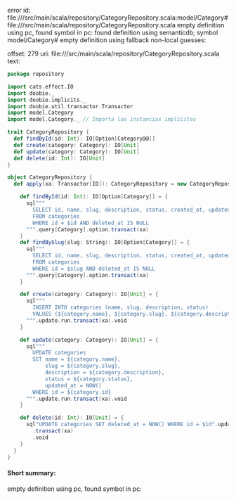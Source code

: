 error id: file://<WORKSPACE>/src/main/scala/repository/CategoryRepository.scala:model/Category#
file://<WORKSPACE>/src/main/scala/repository/CategoryRepository.scala
empty definition using pc, found symbol in pc: 
found definition using semanticdb; symbol model/Category#
empty definition using fallback
non-local guesses:

offset: 279
uri: file://<WORKSPACE>/src/main/scala/repository/CategoryRepository.scala
text:
```scala
package repository

import cats.effect.IO
import doobie._
import doobie.implicits._
import doobie.util.transactor.Transactor
import model.Category
import model.Category._ // Importa las instancias implícitas

trait CategoryRepository {
  def findById(id: Int): IO[Option[Category@@]]
  def create(category: Category): IO[Unit]
  def update(category: Category): IO[Unit]
  def delete(id: Int): IO[Unit]
}

object CategoryRepository {
  def apply(xa: Transactor[IO]): CategoryRepository = new CategoryRepository {

    def findById(id: Int): IO[Option[Category]] = {
      sql"""
        SELECT id, name, slug, description, status, created_at, updated_at, deleted_at 
        FROM categories 
        WHERE id = $id AND deleted_at IS NULL
      """.query[Category].option.transact(xa)
    }
    def findBySlug(slug: String): IO[Option[Category]] = {
      sql"""
        SELECT id, name, slug, description, status, created_at, updated_at, deleted_at 
        FROM categories 
        WHERE id = $slug AND deleted_at IS NULL
      """.query[Category].option.transact(xa)
    }

    def create(category: Category): IO[Unit] = {
      sql"""
        INSERT INTO categories (name, slug, description, status)
        VALUES (${category.name}, ${category.slug}, ${category.description}, ${category.status})
      """.update.run.transact(xa).void
    }

    def update(category: Category): IO[Unit] = {
      sql"""
        UPDATE categories
        SET name = ${category.name}, 
            slug = ${category.slug}, 
            description = ${category.description}, 
            status = ${category.status},
            updated_at = NOW()
        WHERE id = ${category.id}
      """.update.run.transact(xa).void
    }

    def delete(id: Int): IO[Unit] = {
      sql"UPDATE categories SET deleted_at = NOW() WHERE id = $id".update.run
        .transact(xa)
        .void
    }
  }
}

```


#### Short summary: 

empty definition using pc, found symbol in pc: 